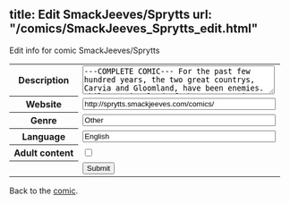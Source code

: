 title: Edit SmackJeeves/Sprytts
url: "/comics/SmackJeeves_Sprytts_edit.html"
---
Edit info for comic SmackJeeves/Sprytts

<form name="comic" action="http://gaepostmail.appspot.com/comic/" method="post">
<table class="comicinfo">
<tr>
<th>Description</th><td><textarea name="description" cols="40" rows="3">---COMPLETE COMIC--- For the past few hundred years, the two great countrys, Carvia and Gloomland, have been enemies. While Carvia, land of the Sprytts, is full of wonder, delight, and magic, Gloomland, land of the Gools is full of demons, nightmares and violence. Blado, a royal guard to Queen Mellaba, is in search of the mysteries behind his past. Not long after he and three other royal guards encounter the princess, they get caught up in the middle of this international conflict.</textarea></td>
</tr>
<tr>
<th>Website</th><td><input type="text" name="url" value="http://sprytts.smackjeeves.com/comics/" size="40"/></td>
</tr>
<tr>
<th>Genre</th><td><input type="text" name="genre" value="Other" size="40"/></td>
</tr>
<tr>
<th>Language</th><td><input type="text" name="language" value="English" size="40"/></td>
</tr>
<tr>
<th>Adult content</th><td><input type="checkbox" name="adult" value="adult" /></td>
</tr>
<tr>
<th></th><td>
<input type="hidden" name="comic" value="SmackJeeves_Sprytts" />
<input type="submit" name="submit" value="Submit" />
</td>
</tr>
</table>
</form>

Back to the [comic](SmackJeeves_Sprytts.html).
